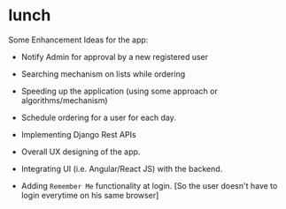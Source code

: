 # lunch

Some Enhancement Ideas for the app:

- Notify Admin for approval by a new registered user

- Searching mechanism on lists while ordering

- Speeding up the application (using some approach or algorithms/mechanism)

- Schedule ordering for a user for each day.

- Implementing Django Rest APIs

- Overall UX designing of the app.

- Integrating UI (i.e. Angular/React JS) with the backend.

- Adding `Remember Me` functionality at login. [So the user doesn't have to login everytime on his same browser]
